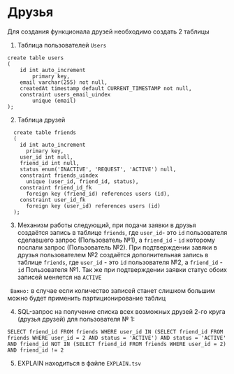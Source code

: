 # Друзья
Для создания функционала друзей необходимо создать 2 таблицы

1. Таблица пользователей ```Users```

```MySQL
create table users
(
	id int auto_increment
		primary key,
	email varchar(255) not null,
	createdAt timestamp default CURRENT_TIMESTAMP not null,
	constraint users_email_uindex
		unique (email)
);
```
2. Таблица друзей 
```MySQl
  create table friends
  (
    id int auto_increment
      primary key,
    user_id int null,
    friend_id int null,
    status enum('INACTIVE', 'REQUEST', 'ACTIVE') null,
    constraint friends_uindex
      unique (user_id, friend_id, status),
    constraint friend_id_fk
      foreign key (friend_id) references users (id),
    constraint user_id_fk
      foreign key (user_id) references users (id)
  );
```
3. Механизм работы следующий, при подачи заявки в друзья создаётся запись в таблице ```friends```, где ```user_id```- это ```id``` пользователя сделавшего запрос (Пользователь №1), а ```friend_id``` - ```id``` которому послали запрос (Пользователь №2). При подтверждении завяки в друзья пользователем №2 создаётся дополнительная запись в таблице ```friends```, где ```user_id``` - это ```id``` пользователя №2, а ```friend_id``` - ```id``` Пользователя №1. Так же при подтверждении заявки статус обоих записей меняется на ```ACTIVE``` 

``` Важно:``` в случае если количество записей станет слишком большим можно будет применить партиционирование таблиц

4. SQL-запрос на получение списка всех возможных друзей 2-го круга (друзья друзей) для пользователя № 1:
```MySQl
SELECT friend_id FROM friends WHERE user_id IN (SELECT friend_id FROM friends WHERE user_id = 2 AND status = 'ACTIVE') AND status = 'ACTIVE' AND friend_id NOT IN (SELECT friend_id FROM friends WHERE user_id = 2) AND friend_id != 2

```
5. EXPLAIN находиться в файле ```EXPLAIN.tsv```
